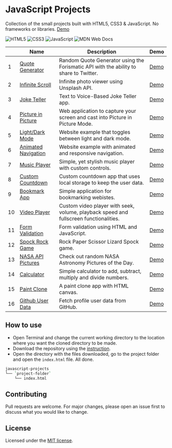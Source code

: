 # JavaScript Projects
Collection of the small projects built with HTML5, CSS3 & JavaScript. No frameworks or libraries. [Demo](https://aleksvitko.github.io/javascript-my-projects/)

![HTML5](https://img.shields.io/badge/html5-%23E34F26.svg?style=for-the-badge&logo=html5&logoColor=white)
![CSS3](https://img.shields.io/badge/css3-%231572B6.svg?style=for-the-badge&logo=css3&logoColor=white)
![JavaScript](https://img.shields.io/badge/javascript-%23323330.svg?style=for-the-badge&logo=javascript&logoColor=%23F7DF1E)
![MDN Web Docs](https://img.shields.io/badge/MDN_Web_Docs-black?style=for-the-badge&logo=mdnwebdocs&logoColor=white)

|   | Name     | Description   | Demo  |
|---|----------|---------------|-------|
| 1 | [Quote Generator](/quote-generator/) | Random Quote Generator using the Forismatic API with the ability to share to Twitter. | [Demo](https://aleksvitko.github.io/javascript-my-projects/quote-generator/) |
| 2 | [Infinite Scroll](/infinite-scroll/) | Infinite photo viewer using Unsplash API. | [Demo](https://aleksvitko.github.io/javascript-my-projects/infinite-scroll) |
| 3 | [Joke Teller](/joke-teller/) | Text to Voice-Based Joke Teller app. | [Demo](https://aleksvitko.github.io/javascript-my-projects/joke-teller/) |
| 4 | [Picture in Picture](/picture-in-picture/) | Web application to capture your screen and cast into Picture in Picture Mode. | [Demo](https://aleksvitko.github.io/javascript-my-projects/picture-in-picture/) |
| 5 | [Light/Dark Mode](/light-dark-mode/) | Website example that toggles between light and dark mode. | [Demo](https://aleksvitko.github.io/javascript-my-projects/light-dark-mode/) |
| 6 | [Animated Navigation](/animated-navigation/) | Website example with animated and responsive navigation. | [Demo](https://aleksvitko.github.io/javascript-my-projects/animated-navigation/) |
| 7 | [Music Player](/music-player/) | Simple, yet stylish music player with custom controls. | [Demo](https://aleksvitko.github.io/javascript-my-projects/music-player/) |
| 8 | [Custom Countdown](/custom-countdown/) | Custom countdown app that uses local storage to keep the user data. | [Demo](https://aleksvitko.github.io/javascript-my-projects/custom-countdown/) |
| 9 | [Bookmark App](/bookmark-app/) | Simple application for bookmarking webistes. | [Demo](https://aleksvitko.github.io/javascript-my-projects/bookmark-app/) |
| 10 | [Video Player](/video-player/) | Custom video player with seek, volume, playback speed and fullscreen functionalities. | [Demo](https://aleksvitko.github.io/javascript-my-projects/video-player/) |
| 11 | [Form Validation](/form-validation/) | Form validation using HTML and JavaScript. | [Demo](https://aleksvitko.github.io/javascript-my-projects/form-validation/) |
| 12 | [Spock Rock Game](/spock-rock-game/) | Rock Paper Scissor Lizard Spock game. | [Demo](https://aleksvitko.github.io/javascript-my-projects/spock-rock-game/) |
| 13 | [NASA API Pictures](/nasa-api-pictures/) | Check out random NASA Astronomy Pictures of the Day. | [Demo](https://aleksvitko.github.io/javascript-my-projects/nasa-api-pictures/) |
| 14 | [Calculator](/calculator/) | Simple calculator to add, subtract, multiply and divide numbers. | [Demo](https://aleksvitko.github.io/javascript-my-projects/calculator/) |
| 15 | [Paint Clone](/paint-clone/) | A paint clone app with HTML canvas. | [Demo](https://aleksvitko.github.io/javascript-my-projects/paint-clone/) |
| 16 | [Github User Data](/github-user-data/) | Fetch profile user data from GitHub. | [Demo](https://aleksvitko.github.io/javascript-my-projects/github-user-data/) |

## How to use
* Open Terminal and change the current working directory to the location where you want the cloned directory to be made.
* Download the repository using the [instruction](https://help.github.com/en/github/creating-cloning-and-archiving-repositories/cloning-a-repository).
* Open the directory with the files downloaded, go to the project folder and open the `index.html` file. All done.

```bash
javascript-projects
└── `project-folder`
    └── index.html
```

## Contributing
Pull requests are welcome. For major changes, please open an issue first to discuss what you would like to change.

## License
Licensed under the [MIT license](./LICENSE).
